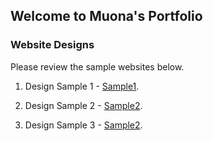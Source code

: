 ## Welcome to Muona's Portfolio

### Website Designs

Please review the sample websites below. 

1. Design Sample 1 - [Sample1](https://mgmals.github.io/PortfolioWebProject/layout1_index.html).

2. Design Sample 2 - [Sample2](https://mgmals.github.io/PortfolioWebProject/layout2_index.html).

3. Design Sample 3 - [Sample2](https://mgmals.github.io/PortfolioWebProject/layout4_index.html).
